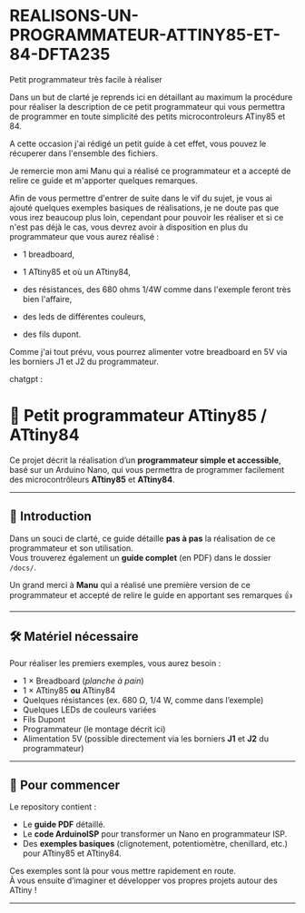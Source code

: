 # REALISONS-UN-PROGRAMMATEUR-ATTINY85-ET-84-DFTA235
Petit programmateur très facile à réaliser

Dans un but de clarté je reprends ici en détaillant au maximum la procédure pour réaliser la description de ce petit programmateur qui vous permettra de programmer en toute simplicité des petits microcontroleurs ATiny85 et 84.

A cette occasion j'ai rédigé un petit guide à cet effet, vous pouvez le récuperer dans l'ensemble des fichiers.

Je remercie mon ami Manu qui a réalisé ce programmateur et a accepté de relire ce guide et m'apporter quelques remarques.

Afin de vous permettre d'entrer de suite dans le vif du sujet, je vous ai ajouté quelques exemples basiques de réalisations, je ne doute pas que vous irez beaucoup plus loin, cependant pour pouvoir les réaliser et si ce n'est pas déjà le cas, vous devrez avoir à disposition en plus du programmateur que vous aurez réalisé :

- 1 breadboard,

- 1 ATtiny85 et où un ATtiny84,

- des résistances, des 680 ohms 1/4W comme dans l'exemple feront très bien l'affaire,

- des leds de différentes couleurs,

- des fils dupont.

Comme j'ai tout prévu, vous pourrez alimenter votre breadboard en 5V via les borniers J1 et J2 du programmateur.




chatgpt :

# 🔌 Petit programmateur ATtiny85 / ATtiny84

Ce projet décrit la réalisation d’un **programmateur simple et accessible**, basé sur un Arduino Nano, qui vous permettra de programmer facilement des microcontrôleurs **ATtiny85** et **ATtiny84**.

---

## 📝 Introduction
Dans un souci de clarté, ce guide détaille **pas à pas** la réalisation de ce programmateur et son utilisation.  
Vous trouverez également un **guide complet** (en PDF) dans le dossier `/docs/`.

Un grand merci à **Manu** qui a réalisé une première version de ce programmateur et accepté de relire le guide en apportant ses remarques 👍

---

## 🛠 Matériel nécessaire
Pour réaliser les premiers exemples, vous aurez besoin :

- 1 × Breadboard (*planche à pain*)  
- 1 × ATtiny85 **ou** ATtiny84  
- Quelques résistances (ex. 680 Ω, 1/4 W, comme dans l’exemple)  
- Quelques LEDs de couleurs variées  
- Fils Dupont  
- Programmateur (le montage décrit ici)  
- Alimentation 5V (possible directement via les borniers **J1** et **J2** du programmateur)

---

## 🚀 Pour commencer
Le repository contient :
- Le **guide PDF** détaillé.  
- Le **code ArduinoISP** pour transformer un Nano en programmateur ISP.  
- Des **exemples basiques** (clignotement, potentiomètre, chenillard, etc.) pour ATtiny85 et ATtiny84.

Ces exemples sont là pour vous mettre rapidement en route.  
À vous ensuite d’imaginer et développer vos propres projets autour des ATtiny !

---



